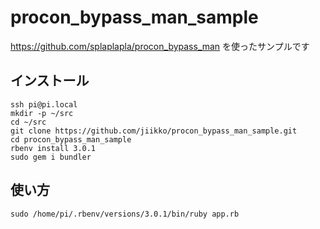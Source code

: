 # procon_bypass_man_sample
https://github.com/splaplapla/procon_bypass_man を使ったサンプルです

## インストール
```
ssh pi@pi.local
mkdir -p ~/src
cd ~/src
git clone https://github.com/jiikko/procon_bypass_man_sample.git
cd procon_bypass_man_sample
rbenv install 3.0.1
sudo gem i bundler
```

## 使い方
```shell
sudo /home/pi/.rbenv/versions/3.0.1/bin/ruby app.rb
```

<!--
### webインタフェース

```shell
sudo /home/pi/.rbenv/versions/3.0.1/bin/ruby web.rb
```

systemdのserviceとして登録することsshが要らなくなります

* Open http://pi.local:9090

-->
